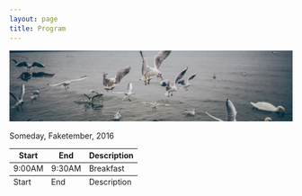 ```yaml
---
layout: page
title: Program
---
```


![Gulls](/public/img/chaos-gulls.jpg)

Someday, Faketember, 2016

<table>
<thead>
    <tr><th>Start</th><th>End</th><th>Description</th></tr>
</thead>
<tbody>
    <tr>
        <td>9:00AM</td>
        <td>9:30AM</td>
        <td>Breakfast</td>
    </tr>
</tbody>
<tfoot>
    <tr><td>Start</td><td>End</td><td>Description</td>
</tfoot>
</table>
